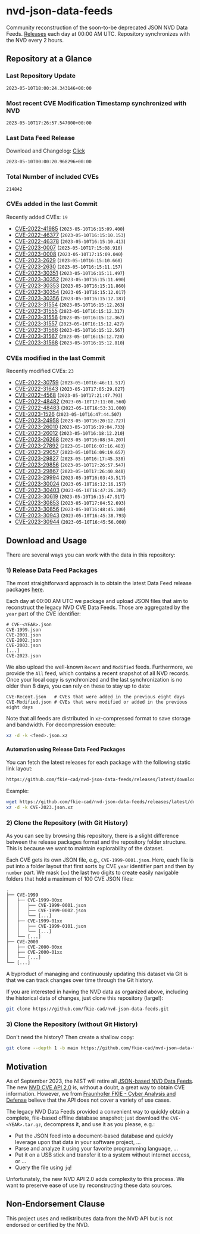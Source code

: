 # nvd-json-data-feeds

Community reconstruction of the soon-to-be deprecated JSON NVD Data Feeds. 
[Releases](releases/latest) each day at 00:00 AM UTC.
Repository synchronizes with the NVD every 2 hours.

## Repository at a Glance

### Last Repository Update

```plain
2023-05-10T18:00:24.343146+00:00
```

### Most recent CVE Modification Timestamp synchronized with NVD

```plain
2023-05-10T17:26:57.547000+00:00
```

### Last Data Feed Release

Download and Changelog: [Click](releases/latest)

```plain
2023-05-10T00:00:20.968296+00:00
```

### Total Number of included CVEs

```plain
214842
```

### CVEs added in the last Commit

Recently added CVEs: `19`

* [CVE-2022-41985](CVE-2022/CVE-2022-419xx/CVE-2022-41985.json) (`2023-05-10T16:15:09.400`)
* [CVE-2022-46377](CVE-2022/CVE-2022-463xx/CVE-2022-46377.json) (`2023-05-10T16:15:10.153`)
* [CVE-2022-46378](CVE-2022/CVE-2022-463xx/CVE-2022-46378.json) (`2023-05-10T16:15:10.413`)
* [CVE-2023-0007](CVE-2023/CVE-2023-00xx/CVE-2023-0007.json) (`2023-05-10T17:15:08.910`)
* [CVE-2023-0008](CVE-2023/CVE-2023-00xx/CVE-2023-0008.json) (`2023-05-10T17:15:09.040`)
* [CVE-2023-2629](CVE-2023/CVE-2023-26xx/CVE-2023-2629.json) (`2023-05-10T16:15:10.660`)
* [CVE-2023-2630](CVE-2023/CVE-2023-26xx/CVE-2023-2630.json) (`2023-05-10T16:15:11.157`)
* [CVE-2023-30351](CVE-2023/CVE-2023-303xx/CVE-2023-30351.json) (`2023-05-10T16:15:11.497`)
* [CVE-2023-30352](CVE-2023/CVE-2023-303xx/CVE-2023-30352.json) (`2023-05-10T16:15:11.690`)
* [CVE-2023-30353](CVE-2023/CVE-2023-303xx/CVE-2023-30353.json) (`2023-05-10T16:15:11.860`)
* [CVE-2023-30354](CVE-2023/CVE-2023-303xx/CVE-2023-30354.json) (`2023-05-10T16:15:12.017`)
* [CVE-2023-30356](CVE-2023/CVE-2023-303xx/CVE-2023-30356.json) (`2023-05-10T16:15:12.187`)
* [CVE-2023-31554](CVE-2023/CVE-2023-315xx/CVE-2023-31554.json) (`2023-05-10T16:15:12.263`)
* [CVE-2023-31555](CVE-2023/CVE-2023-315xx/CVE-2023-31555.json) (`2023-05-10T16:15:12.317`)
* [CVE-2023-31556](CVE-2023/CVE-2023-315xx/CVE-2023-31556.json) (`2023-05-10T16:15:12.367`)
* [CVE-2023-31557](CVE-2023/CVE-2023-315xx/CVE-2023-31557.json) (`2023-05-10T16:15:12.427`)
* [CVE-2023-31566](CVE-2023/CVE-2023-315xx/CVE-2023-31566.json) (`2023-05-10T16:15:12.567`)
* [CVE-2023-31567](CVE-2023/CVE-2023-315xx/CVE-2023-31567.json) (`2023-05-10T16:15:12.720`)
* [CVE-2023-31568](CVE-2023/CVE-2023-315xx/CVE-2023-31568.json) (`2023-05-10T16:15:12.810`)


### CVEs modified in the last Commit

Recently modified CVEs: `23`

* [CVE-2022-30759](CVE-2022/CVE-2022-307xx/CVE-2022-30759.json) (`2023-05-10T16:46:11.517`)
* [CVE-2022-31643](CVE-2022/CVE-2022-316xx/CVE-2022-31643.json) (`2023-05-10T17:05:29.027`)
* [CVE-2022-4568](CVE-2022/CVE-2022-45xx/CVE-2022-4568.json) (`2023-05-10T17:21:47.793`)
* [CVE-2022-48482](CVE-2022/CVE-2022-484xx/CVE-2022-48482.json) (`2023-05-10T17:11:08.560`)
* [CVE-2022-48483](CVE-2022/CVE-2022-484xx/CVE-2022-48483.json) (`2023-05-10T16:53:31.000`)
* [CVE-2023-1526](CVE-2023/CVE-2023-15xx/CVE-2023-1526.json) (`2023-05-10T16:47:44.507`)
* [CVE-2023-24958](CVE-2023/CVE-2023-249xx/CVE-2023-24958.json) (`2023-05-10T16:20:12.727`)
* [CVE-2023-26010](CVE-2023/CVE-2023-260xx/CVE-2023-26010.json) (`2023-05-10T16:19:04.733`)
* [CVE-2023-26012](CVE-2023/CVE-2023-260xx/CVE-2023-26012.json) (`2023-05-10T16:18:12.210`)
* [CVE-2023-26268](CVE-2023/CVE-2023-262xx/CVE-2023-26268.json) (`2023-05-10T16:08:34.207`)
* [CVE-2023-27892](CVE-2023/CVE-2023-278xx/CVE-2023-27892.json) (`2023-05-10T16:07:16.483`)
* [CVE-2023-29057](CVE-2023/CVE-2023-290xx/CVE-2023-29057.json) (`2023-05-10T16:09:19.657`)
* [CVE-2023-29827](CVE-2023/CVE-2023-298xx/CVE-2023-29827.json) (`2023-05-10T16:17:45.330`)
* [CVE-2023-29856](CVE-2023/CVE-2023-298xx/CVE-2023-29856.json) (`2023-05-10T17:26:57.547`)
* [CVE-2023-29867](CVE-2023/CVE-2023-298xx/CVE-2023-29867.json) (`2023-05-10T17:26:40.840`)
* [CVE-2023-29994](CVE-2023/CVE-2023-299xx/CVE-2023-29994.json) (`2023-05-10T16:03:43.517`)
* [CVE-2023-30024](CVE-2023/CVE-2023-300xx/CVE-2023-30024.json) (`2023-05-10T16:12:16.157`)
* [CVE-2023-30403](CVE-2023/CVE-2023-304xx/CVE-2023-30403.json) (`2023-05-10T16:47:26.307`)
* [CVE-2023-30619](CVE-2023/CVE-2023-306xx/CVE-2023-30619.json) (`2023-05-10T16:15:47.917`)
* [CVE-2023-30853](CVE-2023/CVE-2023-308xx/CVE-2023-30853.json) (`2023-05-10T17:04:52.693`)
* [CVE-2023-30856](CVE-2023/CVE-2023-308xx/CVE-2023-30856.json) (`2023-05-10T16:48:45.100`)
* [CVE-2023-30943](CVE-2023/CVE-2023-309xx/CVE-2023-30943.json) (`2023-05-10T16:45:38.793`)
* [CVE-2023-30944](CVE-2023/CVE-2023-309xx/CVE-2023-30944.json) (`2023-05-10T16:45:56.060`)


## Download and Usage

There are several ways you can work with the data in this repository:

### 1) Release Data Feed Packages

The most straightforward approach is to obtain the latest Data Feed release packages [here](releases/latest).

Each day at 00:00 AM UTC we package and upload JSON files that aim to reconstruct the legacy NVD CVE Data Feeds.
Those are aggregated by the `year` part of the CVE identifier:

```
# CVE-<YEAR>.json
CVE-1999.json
CVE-2001.json
CVE-2002.json
CVE-2003.json
[...]
CVE-2023.json
```

We also upload the well-known `Recent` and `Modified` feeds.
Furthermore, we provide the `All` feed, which contains a recent snapshot of all NVD records.
Once your local copy is synchronized and the last synchronization is no older than 8 days, you can rely on these to stay up to date:

```plain
CVE-Recent.json   # CVEs that were added in the previous eight days
CVE-Modified.json # CVEs that were modified or added in the previous eight days
```

Note that all feeds are distributed in `xz`-compressed format to save storage and bandwidth.
For decompression execute:

```sh
xz -d -k <feed>.json.xz
```


#### Automation using Release Data Feed Packages

You can fetch the latest releases for each package with the following static link layout:

```sh
https://github.com/fkie-cad/nvd-json-data-feeds/releases/latest/download/CVE-<YEAR>.json.xz
```

Example:

```sh
wget https://github.com/fkie-cad/nvd-json-data-feeds/releases/latest/download/CVE-2023.json.xz
xz -d -k CVE-2023.json.xz
```

### 2) Clone the Repository (with Git History)

As you can see by browsing this repository, there is a slight difference between the release packages format and the repository folder structure.
This is because we want to maintain explorability of the dataset.

Each CVE gets its own JSON file, e.g., `CVE-1999-0001.json`.
Here, each file is put into a folder layout that first sorts by CVE `year` identifier part and then by `number` part.
We mask (`xx`) the last two digits to create easily navigable folders that hold a maximum of 100 CVE JSON files:

```plain
.
├── CVE-1999
│   ├── CVE-1999-00xx
│   │   ├── CVE-1999-0001.json
│   │   ├── CVE-1999-0002.json
│   │   └── [...]
│   ├── CVE-1999-01xx
│   │   ├── CVE-1999-0101.json
│   │   └── [...]
│   └── [...]
├── CVE-2000
│   ├── CVE-2000-00xx
│   ├── CVE-2000-01xx
│   └── [...]
└── [...]
```

A byproduct of managing and continuously updating this dataset via Git is that we can track changes over time through the Git history.

If you are interested in having the NVD data as organized above, including the historical data of changes, just clone this repository (large!):

```sh
git clone https://github.com/fkie-cad/nvd-json-data-feeds.git
```

### 3) Clone the Repository (without Git History)

Don't need the history? Then create a shallow copy:

```sh
git clone --depth 1 -b main https://github.com/fkie-cad/nvd-json-data-feeds.git
```

## Motivation

As of September 2023, the NIST will retire all [JSON-based NVD Data Feeds](https://nvd.nist.gov/vuln/data-feeds#divRetirementBanner-1).
The new [NVD CVE API 2.0](https://nvd.nist.gov/developers/vulnerabilities) is, without a doubt, a great way to obtain CVE information.
However, we from [Fraunhofer FKIE - Cyber Analysis and Defense](https://www.fkie.fraunhofer.de/en/departments/cad.html) believe that the API does not cover a variety of use cases.

The legacy NVD Data Feeds provided a convenient way to quickly obtain a complete, file-based offline database snapshot; just download the `CVE-<YEAR>.tar.gz`, decompress it, and use it as you please, e.g.:

* Put the JSON feed into a document-based database and quickly leverage upon that data in your software project, ...
* Parse and analyze it using your favorite programming language, ...
* Put it on a USB stick and transfer it to a system without internet access, or ...
* Query the file using `jq`!

Unfortunately, the new NVD API 2.0 adds complexity to this process.
We want to preserve ease of use by reconstructing these data sources.

## Non-Endorsement Clause

This project uses and redistributes data from the NVD API but is not endorsed or certified by the NVD.